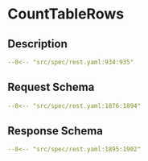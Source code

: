 # CountTableRows

## Description

```yaml
--8<-- "src/spec/rest.yaml:934:935"
```

## Request Schema

```yaml
--8<-- "src/spec/rest.yaml:1876:1894"
```
## Response Schema

```yaml
--8<-- "src/spec/rest.yaml:1895:1902"
```
